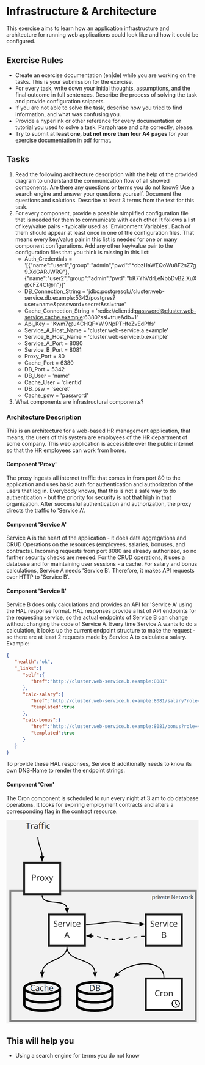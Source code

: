 # Infrastructure & Architecture

This exercise aims to learn how an application infrastructure and architecture for running web applications could look like and how it could be configured.

## Exercise Rules

- Create an exercise documentation (en|de) while you are working on the tasks. This is your submission for the exercise.
- For every task, write down your initial thoughts, assumptions, and the final outcome in full sentences. Describe the process of solving the task and provide configuration snippets.
- If you are not able to solve the task, describe how you tried to find information, and what was confusing you.
- Provide a hyperlink or other reference for every documentation or tutorial you used to solve a task. Paraphrase and cite correctly, please.
- Try to submit at __least one, but not more than four A4 pages__ for your exercise documentation in pdf format.

## Tasks

1. Read the following architecture description with the help of the provided diagram to understand the communication flow of all showed components. Are there any questions or terms you do not know? Use a search engine and answer your questions yourself. Document the questions and solutions. Describe at least 3 terms from the text for this task.
2. For every component, provide a possible simplified configuration file that is needed for them to communicate with each other. It follows a list of key/value pairs - typically used as 'Environment Variables'. Each of them should appear at least once in one of the configuration files. That means every key/value pair in this list is needed for one or many component configurations. Add any other key/value pair to the configuration files that you think is missing in this list:
   - Auth_Credentials = '[{"name":"user1","group":"admin","pwd":"*obzHaWEQoWu8F2sZ7g9.XdGARJWRQ"},{"name":"user2","group":"admin","pwd":"bK7YhVdrLeNbbDvB2.XuX@cFZ4Ct@h"}]'
   - DB_Connection_String = 'jdbc:postgresql://cluster.web-service.db.example:5342/postgres?user=name&password=secret&ssl=true'
   - Cache_Connection_String = 'redis://clientid:password@cluster.web-service.cache.example:6380?ssl=true&db=1'
   - Api_Key = 'Kwm7@u4CHQF*W.9NpPTHfeZvEdPffs'
   - Service_A_Host_Name = 'cluster.web-service.a.example'
   - Service_B_Host_Name = 'cluster.web-service.b.example'
   - Service_A_Port = 8080
   - Service_B_Port = 8081
   - Proxy_Port = 80
   - Cache_Port = 6380
   - DB_Port = 5342
   - DB_User = 'name'
   - Cache_User = 'clientid'
   - DB_psw = 'secret'
   - Cache_psw = 'password'
3. What components are infrastructural components?

### Architecture Description

This is an architecture for a web-based HR management application, that means, the users of this system are employees of the HR department of some company. This web application is accessible over the public internet so that the HR employees can work from home.

#### Component 'Proxy'

The proxy ingests all internet traffic that comes in from port 80 to the application and uses basic auth for authentication and authorization of the users that log in. Everybody knows, that this is not a safe way to do authentication - but the priority for security is not that high in that organization. After successful authentication and authorization, the proxy directs the traffic to 'Service A'.

#### Component 'Service A'

Service A is the heart of the application - it does data aggregations and CRUD Operations on the resources (employees, salaries, bonuses, and contracts). Incoming requests from port 8080 are already authorized, so no further security checks are needed. For the CRUD operations, it uses a database and for maintaining user sessions - a cache. For salary and bonus calculations, Service A needs 'Service B'. Therefore, it makes API requests over HTTP to 'Service B'.

#### Component 'Service B'

Service B does only calculations and provides an API for 'Service A' using the HAL response format. HAL responses provide a list of API endpoints for the requesting service, so the actual endpoints of Service B can change without changing the code of Service A. Every time Service A wants to do a calculation, it looks up the current endpoint structure to make the request - so there are at least 2 requests made by Service A to calculate a salary.
Example:

```json
{
   "health":"ok",
   "_links":{
      "self":{
         "href":"http://cluster.web-service.b.example:8081"
      },
      "calc-salary":{
         "href":"http://cluster.web-service.b.example:8081/salary?role={role}&department={department}",
         "templated":true
      },
      "calc-bonus":{
         "href":"http://cluster.web-service.b.example:8081/bonus?role={role}&department={department}&corporate_profit={profit-in-thousand",
         "templated":true
      }
   }
}
```

To provide these HAL responses, Service B additionally needs to know its own DNS-Name to render the endpoint strings.

#### Component 'Cron'

The Cron component is scheduled to run every night at 3 am to do database operations. It looks for expiring employment contracts and alters a corresponding flag in the contract resource.

![Example Architecture](img/example-architecture.png)

## This will help you

- Using a search engine for terms you do not know
